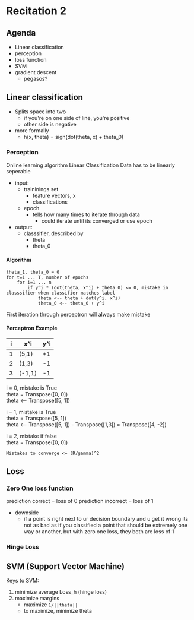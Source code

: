 # Recitation 2
## Agenda
- Linear classification
- perception
- loss function
- SVM
- gradient descent
    - pegasos?

## Linear classification
- Splits space into two
    - if you're on one side of line, you're positive
    - other side is negative
- more formally
    - h(x, theta) = sign(dot(theta, x) + theta_0)

### Perception
Online learning algorithm
Linear Classification
Data has to be linearly seperable

- input:
    - traininings set
        - feature vectors, x
        - classifications
    - epoch
        - tells how many times to iterate through data
            - could iterate until its converged or use epoch
- output:
    - classsifier, described by
        - theta
        - theta_0

#### Algorithm

```
theta_1, theta_0 = 0
for t=1 ... T, number of epochs
    for i=1 ... n
        if y^i * (dot(theta, x^i) + theta_0) <= 0, mistake in classsifier when classifier matches label
            theta <-- theta + dot(y^i, x^i)
            theta_0 <-- theta_0 + y^i
```

First iteration through perceptron will always make mistake

#### Perceptron Example
|  i | x^i  | y^i |
| ---| ---  | --- |
| 1  |(5,1) | +1  |
| 2  |(1,3) | -1  |
| 3  |(-1,1)| -1  |

i = 0, mistake is True  
theta = Transpose([0, 0])  
theta <-- Transpose([5, 1])  

i = 1, mistake is True  
theta = Transpose([5, 1])  
theta <-- Transpose([5, 1]) - Transpose([1,3]) = Transpose([4, -2])  

i = 2, mistake if false  
theta = Transpose([0, 0])  

```
Mistakes to converge <= (R/gamma)^2  
```


## Loss
### Zero One loss function
prediction correct = loss of 0
prediction incorrect = loss of 1
- downside
    - if a point is right next to ur decision boundary and u get it wrong its
        not as bad as if you classified a point that should be extremely one
        way or another, but with zero one loss, they both are loss of 1

### Hinge Loss

## SVM (Support Vector Machine)
Keys to SVM:
1. minimize average Loss_h (hinge loss)
2. maximize margins
    - maximize `1/||theta||`
    - to maximize, minimize theta

